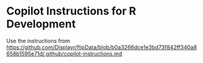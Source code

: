 # Copilot Instructions for R Development

Use the instructions from https://github.com/Displayr/flipData/blob/b0a3266dce1e3bd73f842ff340a8658b1595e71d/.github/copilot-instructions.md
